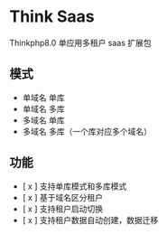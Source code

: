 # Think Saas
Thinkphp8.0 单应用多租户 saas 扩展包

## 模式
- 单域名 单库
- 单域名 多库
- 多域名 单库
- 多域名 多库（一个库对应多个域名）

## 功能
- [ x ] 支持单库模式和多库模式
- [ x ] 基于域名区分租户
- [ x ] 支持租户启动切换
- [ x ] 支持租户数据自动创建，数据迁移 
